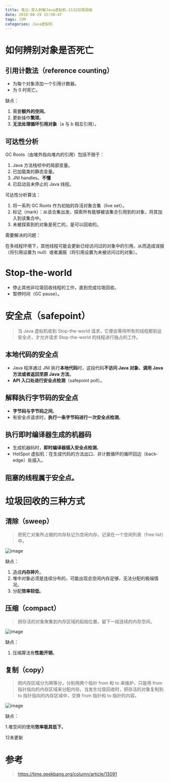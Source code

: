 ```yaml
---
title: 笔记-深入拆解Java虚拟机-1112垃圾回收
date: 2018-08-29 15:50:47
tags: JVM
categories: Java虚拟机
---
```


# 如何辨别对象是否死亡

## 引用计数法（reference counting）

- 为每个对象添加一个引用计数器。
- 为 0 时死亡。

缺点：

1. 需要**额外的空间**。
2. 更新操作**繁琐**。
3. **无法处理循环引用对象**（a 与 b 相互引用）。

## 可达性分析

GC Roots（由堆外指向堆内的引用）包括不限于：

1. Java 方法栈桢中的局部变量。
2. 已加载类的静态变量。
3. JNI handles。**不懂**
4. 已启动且未停止的 Java 线程。

可达性分析算法：

1. 将一系列 GC Roots 作为初始的存活对象合集（live set）。
2. 标记（mark）：从该合集出发，探索所有能够被该集合引用到的对象，将其加入到该集合中。
3. 未被探索到的对象是死亡的，是可以回收的。

需要解决的问题：

在多线程环境下，其他线程可能会更新已经访问过的对象中的引用，从而造成误报（将引用设置为 null）或者漏报（将引用设置为未被访问过的对象）。

# Stop-the-world

- 停止其他非垃圾回收线程的工作，直到完成垃圾回收。
- 暂停时间（GC pause）。

# 安全点（safepoint）

> 当 Java 虚拟机收到 Stop-the-world 请求，它便会等待所有的线程都到达安全点，才允许请求 Stop-the-world 的线程进行独占的工作。

## 本地代码的安全点

- Java 程序通过 JNI 执行**本地代码**时，这段代码**不访问 Java 对象、调用 Java 方法或者返回至原 Java 方法**。
- **API 入口处进行安全点检测**（safepoint poll）。

## 解释执行字节码的安全点

- **字节码与字节码之间**。
- 有安全点请求时，**执行一条字节码进行一次安全点检测**。

## 执行即时编译器生成的机器码

- 生成机器码时，**即时编译器插入安全点检测**。
- HotSpot 虚拟机：在生成代码的方法出口、非计数循环的循环回边（back-edge）处插入。

## 阻塞的线程属于安全点。

# 垃圾回收的三种方式

## 清除（sweep）

> 把死亡对象所占据的内存标记为空闲内存，记录在一个空闲列表（free list）中。

![image](http://pcrioz2ch.bkt.clouddn.com/JVM/11/sweep.png)

缺点：

1. 造成**内存碎片**。
2. 堆中对象必须是连续分布的，可能出现总空闲内存足够，无法分配的极端情况。
3. 分配**效率较低**。

## 压缩（compact）

> 把存活的对象聚集到内存区域的起始位置，留下一段连续的内存空间。

![image](http://pcrioz2ch.bkt.clouddn.com/JVM/11/compact.png)

缺点：

1. 压缩算法有**性能开销**。

## 复制（copy）

> 把内存区域分为两等分，分别用两个指针 from 和 to 来维护，只是用 from 指针指向的内存区域来分配内存。当发生垃圾回收时，把存活的对象复制到 to 指针指向的内存区域中，交换 from 指针和 to 指针的内容。

![image](http://pcrioz2ch.bkt.clouddn.com/JVM/11/copy.png)

缺点：

1.堆空间的使用**效率极其低下**。

12未更新

# 参考

> https://time.geekbang.org/column/article/13091